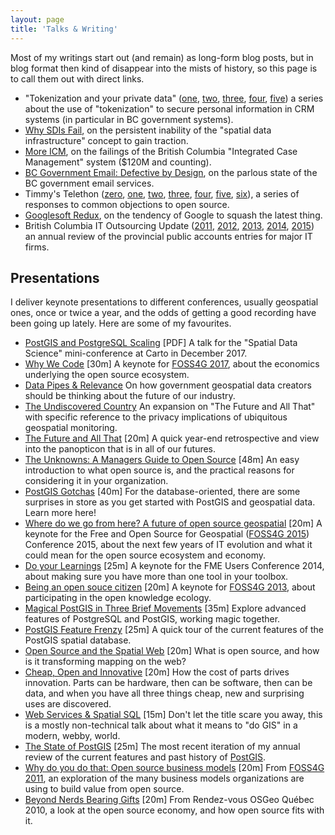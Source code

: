 ```yaml
---
layout: page
title: 'Talks & Writing'
---
```


Most of my writings start out (and remain) as long-form blog posts, but in blog format then kind of disappear into the mists of history, so this page is to call them out with direct links.

* "Tokenization and your private data"   ([one](/2014/06/tokenization-and-your-private-data-1.html), [two](/2014/07/tokenization-and-your-private-data-2.html), [three](/2014/07/tokenization-and-your-private-data-3.html), [four](/2014/07/tokenization-and-your-private-data-4.html),  [five](/2014/07/tokenization-and-your-private-data-5.html)) a series about the use of "tokenization" to secure personal information in CRM systems (in particular in BC government systems).
* [Why SDIs Fail](/2006/09/why-sdis-fail.html), on the persistent inability of the "spatial data infrastructure" concept to gain traction.
* [More ICM](/2012/06/more-icm.html), on the failings of the British Columbia "Integrated Case Management" system ($120M and counting).
* [BC Government Email: Defective by Design](/2013/08/bc-government-email-defective-by-design.html), on the parlous state of the BC government email services.
* Timmy's Telethon 
     ([zero](/2008/02/timmys-telethon-0.html), 
      [one](/2008/02/timmys-telethon-1.html), 
      [two](/2008/02/timmys-telethon-2.html), 
      [three](/2008/02/timmys-telethon-3.html), 
      [four](/2008/02/timmys-telethon-4.html), 
      [five](/2008/02/timmys-telethon-5.html), 
      [six](/2008/02/timmys-telethon-6.html)), a series of responses to common objections to open source.
* [Googlesoft Redux](/2009/02/googlesoft-redux.html), on the tendency of Google to squash the latest thing.
* British Columbia IT Outsourcing Update 
    ([2011](/2011/06/outsourcing-in-bc.html), 
     [2012](/2012/07/bc-it-outsourcing-update.html), 
     [2013](/2013/07/bc-it-outsourcing-201213.html),
     [2014](/2014/07/bc-it-outsourcing-201314.html),
     [2015](/2015/07/bc-it-outsourcing-201415.html))
     an annual review of the provincial public accounts entries for major IT firms.
 

## Presentations

I deliver keynote presentations to different conferences, usually geospatial ones, once or twice a year, and the odds of getting a good recording have been going up lately. Here are some of my favourites.

* [PostGIS and PostgreSQL Scaling](http://s3.cleverelephant.ca/2017-cdb-postgis.pdf) [PDF] A talk for the "Spatial Data Science" mini-conference at Carto in December 2017.
* [Why We Code](/2017/08/foss4g-keynote.html) [30m] A keynote for [FOSS4G 2017](http://2017.foss4g.org), about the economics underlying the open source ecosystem.
* [Data Pipes & Relevance](http://s3.cleverelephant.ca/2015-ccog.pdf) On how government geospatial data creators should be thinking about the future of our industry.
* [The Undiscovered Country](/2016/10/geomatique-quebec.html) An expansion on "The Future and All That" with specific reference to the privacy implications of ubiquitous geospatial monitoring.
* [The Future and All That](https://vimeo.com/149429837) [20m] A quick year-end retrospective and view into the panopticon that is in all of our futures.
* [The Unknowns: A Managers Guide to Open Source](https://www.youtube.com/watch?v=jUgiG6eaYtI) [48m] An easy introduction to what open source is, and the practical reasons for considering it in your organization.
* [PostGIS Gotchas](https://www.youtube.com/watch?v=GSuZP89UdGs) [40m] For the database-oriented, there are some surprises in store as you get started with PostGIS and geospatial data. Learn more here!
* [Where do we go from here? A future of open source geospatial](https://vimeo.com/142334723) [20m] A keynote for the Free and Open Source for Geospatial ([FOSS4G 2015](http://2015.foss4g.org)) Conference 2015, about the next few years of IT evolution and what it could mean for the open source ecosystem and economy.
* [Do your Learnings](https://www.youtube.com/watch?v=9cSqKpfu4D4&index=49&list=PLFxZDg3GNCgv_GWHdM2IETx9arLL2wEXK) [25m] A keynote for the FME Users Conference 2014, about making sure you have more than one tool in your toolbox.
* [Being an open souce citizen](http://vimeo.com/76365035) [20m] A keynote for [FOSS4G 2013](http://2013.foss4g.org), about participating in the open knowledge ecology.
* [Magical PostGIS in Three Brief Movements](https://www.youtube.com/watch?v=Y0SBkjcyXOc) [35m] Explore advanced features of PostgreSQL and PostGIS, working magic together.
* [PostGIS Feature Frenzy](http://vimeo.com/90722286) [25m] A quick tour of the current features of the PostGIS spatial database.
* [Open Source and the Spatial Web](http://vimeo.com/92522557) [20m] What is open source, and how is it transforming mapping on the web?
* [Cheap, Open and Innovative](http://s3.cleverelephant.ca/2014_nab_govmil.mp4) [20m] How the cost of parts drives innovation. Parts can be hardware, then can be software, then can be data, and when you have all three things cheap, new and surprising uses are discovered.
* [Web Services &amp; Spatial SQL](https://www.youtube.com/watch?v=PwVRi37qXn8) [15m] Don't let the title scare you away, this is a mostly non-technical talk about what it means to "do GIS" in a modern, webby, world.
* [The State of PostGIS](https://www.youtube.com/watch?v=TbE3LJIU2aM) [25m] The most recent iteration of my annual review of the current features and past history of [PostGIS](http://postgis.net).
* [Why do you do that: Open source business models](http://vimeo.com/29401659) [20m] From [FOSS4G 2011](http://2011.foss4g.org), an exploration of the many business models organizations are using to build value from open source.
* [Beyond Nerds Bearing Gifts](https://www.youtube.com/watch?v=9I8plc3D4Xw) [20m] From Rendez-vous OSGeo Qu&eacute;bec 2010, a look at the open source economy, and how open source fits with it.


